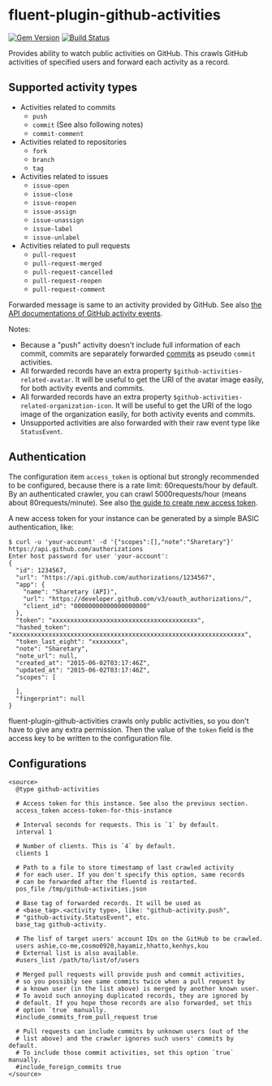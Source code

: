 # fluent-plugin-github-activities

[![Gem Version](https://badge.fury.io/rb/fluent-plugin-github-activities.svg)](https://badge.fury.io/rb/fluent-plugin-github-activities)
[![Build Status](https://travis-ci.org/clear-code/fluent-plugin-github-activities.svg?branch=master)](https://travis-ci.org/clear-code/fluent-plugin-github-activities)

Provides ability to watch public activities on GitHub.
This crawls GitHub activities of specified users and forward each activity as a record.

## Supported activity types

 * Activities related to commits
   * `push`
   * `commit` (See also following notes)
   * `commit-comment`
 * Activities related to repositories
   * `fork`
   * `branch`
   * `tag`
 * Activities related to issues
   * `issue-open`
   * `issue-close`
   * `issue-reopen`
   * `issue-assign`
   * `issue-unassign`
   * `issue-label`
   * `issue-unlabel`
 * Activities related to pull requests
   * `pull-request`
   * `pull-request-merged`
   * `pull-request-cancelled`
   * `pull-request-reopen`
   * `pull-request-comment`

Forwarded message is same to an activity provided by GitHub.
See also [the API documentations of GitHub activity events](https://developer.github.com/v3/activity/events/).

Notes:

 * Because a "push" activity doesn't include full information of each commit, commits are separately forwarded [commits](https://developer.github.com/v3/git/commits/) as pseudo `commit` activities.
 * All forwarded records have an extra property `$github-activities-related-avatar`.
   It will be useful to get the URI of the avatar image easily, for both activity events and commits.
 * All forwarded records have an extra property `$github-activities-related-organization-icon`.
   It will be useful to get the URI of the logo image of the organization easily, for both activity events and commits.
 * Unsupported activities are also forwarded with their raw event type like `StatusEvent`.

## Authentication

The configuration item `access_token` is optional but strongly recommended to be configured, because there is a rate limit: 60requests/hour by default.
By an authenticated crawler, you can crawl 5000requests/hour (means about 80requests/minute).
See also [the guide to create new access token](https://help.github.com/articles/creating-an-access-token-for-command-line-use/).

A new access token for your instance can be generated by a simple BASIC authentication, like:

~~~
$ curl -u 'your-account' -d '{"scopes":[],"note":"Sharetary"}' https://api.github.com/authorizations
Enter host password for user 'your-account':
{
  "id": 1234567,
  "url": "https://api.github.com/authorizations/1234567",
  "app": {
    "name": "Sharetary (API)",
    "url": "https://developer.github.com/v3/oauth_authorizations/",
    "client_id": "00000000000000000000"
  },
  "token": "xxxxxxxxxxxxxxxxxxxxxxxxxxxxxxxxxxxxxxxx",
  "hashed_token": "xxxxxxxxxxxxxxxxxxxxxxxxxxxxxxxxxxxxxxxxxxxxxxxxxxxxxxxxxxxxxxxx",
  "token_last_eight": "xxxxxxxx",
  "note": "Sharetary",
  "note_url": null,
  "created_at": "2015-06-02T03:17:46Z",
  "updated_at": "2015-06-02T03:17:46Z",
  "scopes": [

  ],
  "fingerprint": null
}
~~~

fluent-plugin-github-activities crawls only public activities, so you don't have to give any extra permission.
Then the value of the `token` field is the access key to be written to the configuration file.

## Configurations

~~~
<source>
  @type github-activities

  # Access token for this instance. See also the previous section.
  access_token access-token-for-this-instance

  # Interval seconds for requests. This is `1` by default.
  interval 1

  # Number of clients. This is `4` by default.
  clients 1

  # Path to a file to store timestamp of last crawled activity
  # for each user. If you don't specify this option, same records
  # can be forwarded after the fluentd is restarted.
  pos_file /tmp/github-activities.json

  # Base tag of forwarded records. It will be used as
  # <base_tag>.<activity type>, like: "github-activity.push",
  # "github-activity.StatusEvent", etc.
  base_tag github-activity.

  # The lisf of target users' account IDs on the GitHub to be crawled.
  users ashie,co-me,cosmo0920,hayamiz,hhatto,kenhys,kou
  # External list is also available.
  #users_list /path/to/list/of/users

  # Merged pull requests will provide push and commit activities,
  # so you possibly see same commits twice when a pull request by
  # a known user (in the list above) is merged by another known user.
  # To avoid such annoying duplicated records, they are ignored by
  # default. If you hope those records are also forwarded, set this
  # option `true` manually.
  #include_commits_from_pull_request true

  # Pull requests can include commits by unknown users (out of the
  # list above) and the crawler ignores such users' commits by default.
  # To include those commit activities, set this option `true` manually.
  #include_foreign_commits true
</source>
~~~
